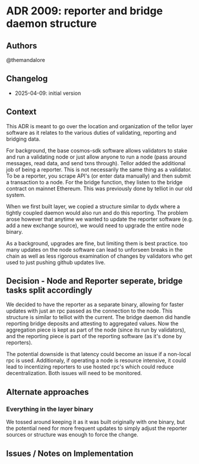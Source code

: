# ADR 2009: reporter and bridge daemon structure

## Authors

@themandalore

## Changelog

- 2025-04-09: initial version

## Context

This ADR is meant to go over the location and organization of the tellor layer software as it relates to the various duties of validating, reporting and bridging data.  

For background, the base cosmos-sdk software allows validators to stake and run a validating node or just allow anyone to run a node (pass around messages, read data, and send txns through). Tellor added the additional job of being a reporter.  This is not necessarily the same thing as a validator.  To be a reporter, you scrape API's (or enter data manually) and then submit a transaction to a node. For the bridge function, they listen to the bridge contract on mainnet Ethereum.  This was previously done by telliot in our old system.  

When we first built layer, we copied a structure similar to dydx where a tightly coupled daemon would also run and do this reporting.  The problem arose however that anytime we wanted to update the reporter software (e.g. add a new exchange source), we would need to upgrade the entire node binary.  

As a background, upgrades are fine, but limiting them is best practice.  too many updates on the node software can lead to unforseen breaks in the chain as well as less rigorous examination of changes by validators who get used to just pushing github updates live.  

## Decision - Node and Reporter seperate, bridge tasks split accordingly
 
We decided to have the reporter as a separate binary, allowing for faster updates with just an rpc passed as the connection to the node.  This structure is similar to telliot with the current.  The bridge daemon did handle reporting bridge deposits and attesting to aggregated values.  Now the aggregation piece is kept as part of the node (since its run by validators), and the reporting piece is part of the reporting software (as it's done by reporters). 

The potential downside is that latency could become an issue if a non-local rpc is used.  Additionaly, if operating a node is resource intensive, it could lead to incentizing reporters to use hosted rpc's which could reduce decentralization.  Both issues will need to be monitored. 


## Alternate approaches
### Everything in the layer binary

We tossed around keeping it as it was built originally with one binary, but the potential need for more frequent updates to simply adjust the reporter sources or structure was enough to force the change.  


## Issues / Notes on Implementation







